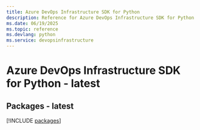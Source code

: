 ```yaml
---
title: Azure DevOps Infrastructure SDK for Python
description: Reference for Azure DevOps Infrastructure SDK for Python
ms.date: 06/19/2025
ms.topic: reference
ms.devlang: python
ms.service: devopsinfrastructure
---
```

# Azure DevOps Infrastructure SDK for Python - latest
## Packages - latest
[!INCLUDE [packages](devops-infrastructure-index.md)]